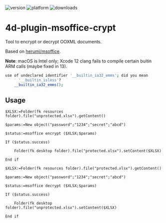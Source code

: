 ![version](https://img.shields.io/badge/version-17%2B-3E8B93)
![platform](https://img.shields.io/static/v1?label=platform&message=mac-intel%20|%20win-64&color=blue)
![downloads](https://img.shields.io/github/downloads/miyako/4d-plugin-msoffice-crypt/total)

# 4d-plugin-msoffice-crypt
Tool to encrypt or decrypt OOXML documents.

Based on [herumi/msoffice](https://github.com/herumi/msoffice).

**Note**: macOS is Intel only; Xcode 12 clang fails to compile certain buitin ARM calls (maybe fixed in 13).

```sh
use of undeclared identifier '__builtin_ia32_emms'; did you mean
      '__builtin_isless'?
    __builtin_ia32_emms();
```

## Usage

```4d
$XLSX:=Folder(fk resources folder).file("unprotected.xlsx").getContent()

$params:=New object("password";"1234";"secret";"abcd")

$status:=msoffice encrypt ($XLSX;$params)

If ($status.success)
	
	Folder(fk desktop folder).file("protected.xlsx").setContent($XLSX)
	
End if 

$XLSX:=Folder(fk resources folder).file("protected.xlsx").getContent()

$params:=New object("password";"1234";"secret";"abcd")

$status:=msoffice decrypt ($XLSX;$params)

If ($status.success)
	
	Folder(fk desktop folder).file("unprotected.xlsx").setContent($XLSX)
	
End if 
```
